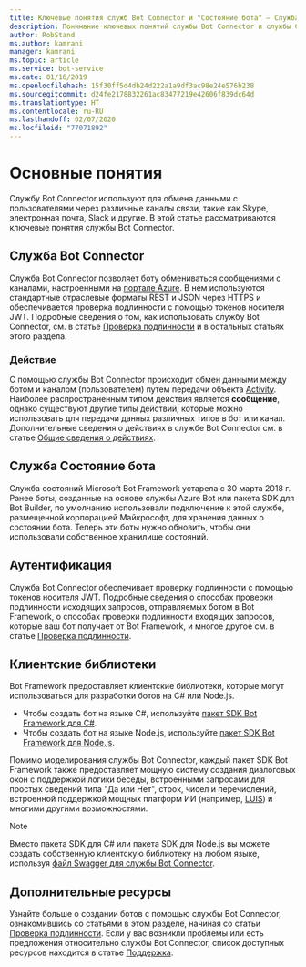 ```yaml
---
title: Ключевые понятия служб Bot Connector и "Состояние бота" — Служба Azure Bot
description: Понимание ключевых понятий службы Bot Connector и службы Состояние бота платформы Bot Framework.
author: RobStand
ms.author: kamrani
manager: kamrani
ms.topic: article
ms.service: bot-service
ms.date: 01/16/2019
ms.openlocfilehash: 15f30ff5d4db24d222a1a9df3ac98e24e576b238
ms.sourcegitcommit: d24fe2178832261ac83477219e42606f839dc64d
ms.translationtype: HT
ms.contentlocale: ru-RU
ms.lasthandoff: 02/07/2020
ms.locfileid: "77071892"
---
```

# <a name="key-concepts"></a>Основные понятия

Службу Bot Connector используют для обмена данными с пользователями через различные каналы связи, такие как Skype, электронная почта, Slack и другие. В этой статье рассматриваются ключевые понятия службы Bot Connector.

## <a name="bot-connector-service"></a>Служба Bot Connector

Служба Bot Connector позволяет боту обмениваться сообщениями с каналами, настроенными на [портале Azure](https://portal.azure.com). В нем используются стандартные отраслевые форматы REST и JSON через HTTPS и обеспечивается проверка подлинности с помощью токенов носителя JWT. Подробные сведения о том, как использовать службу Bot Connector, см. в статье [Проверка подлинности](bot-framework-rest-connector-authentication.md) и в остальных статьях этого раздела.

### <a name="activity"></a>Действие

С помощью службы Bot Connector происходит обмен данными между ботом и каналом (пользователем) путем передачи объекта [Activity][Activity]. Наиболее распространенным типом действия является **сообщение**, однако существуют другие типы действий, которые можно использовать для передачи данных различных типов в бот или канал. Дополнительные сведения о действиях в службе Bot Connector см. в статье [Общие сведения о действиях](https://aka.ms/botSpecs-activitySchema).

## <a name="bot-state-service"></a>Служба Состояние бота

Служба состояний Microsoft Bot Framework устарела с 30 марта 2018 г. Ранее боты, созданные на основе службы Azure Bot или пакета SDK для Bot Builder, по умолчанию использовали подключение к этой службе, размещенной корпорацией Майкрософт, для хранения данных о состоянии бота. Теперь эти боты нужно обновить, чтобы они использовали собственное хранилище состояний.

## <a name="authentication"></a>Аутентификация

Служба Bot Connector обеспечивает проверку подлинности с помощью токенов носителя JWT. Подробные сведения о способах проверки подлинности исходящих запросов, отправляемых ботом в Bot Framework, о способах проверки подлинности входящих запросов, которые ваш бот получает от Bot Framework, и многое другое см. в статье [Проверка подлинности](bot-framework-rest-connector-authentication.md). 

## <a name="client-libraries"></a>Клиентские библиотеки

Bot Framework предоставляет клиентские библиотеки, которые могут использоваться для разработки ботов на C# или Node.js. 

- Чтобы создать бот на языке C#, используйте [пакет SDK Bot Framework для C#](../dotnet/bot-builder-dotnet-overview.md). 
- Чтобы создать бот на языке Node.js, используйте [пакет SDK Bot Framework для Node.js](../nodejs/index.md). 

Помимо моделирования службы Bot Connector, каждый пакет SDK Bot Framework также предоставляет мощную систему создания диалоговых окон с поддержкой логики беседы, встроенными запросами для простых сведений типа "Да или Нет", строк, чисел и перечислений, встроенной поддержкой мощных платформ ИИ (например, <a href="https://www.luis.ai/" target="_blank">LUIS</a>) и многими другими возможностями. 

> [!NOTE]
> Вместо пакета SDK для C# или пакета SDK для Node.js вы можете создать собственную клиентскую библиотеку на любом языке, используя <a href="https://aka.ms/connector-swagger-file" target="_blank">файл Swagger для службы Bot Connector</a>.

## <a name="additional-resources"></a>Дополнительные ресурсы

Узнайте больше о создании ботов с помощью службы Bot Connector, ознакомившись со статьями в этом разделе, начиная со статьи [Проверка подлинности](bot-framework-rest-connector-authentication.md). Если у вас возникли проблемы или есть предложения относительно службы Bot Connector, список доступных ресурсов находится в статье [Поддержка](../bot-service-resources-links-help.md). 

[Activity]: bot-framework-rest-connector-api-reference.md#activity-object
